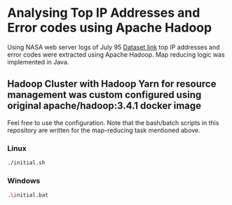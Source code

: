 # Analysing Top IP Addresses and Error codes using Apache Hadoop

Using NASA web server logs of July 95 [Dataset link](https://ita.ee.lbl.gov/html/contrib/NASA-HTTP.html) top IP addresses and error codes were extracted using Apache Hadoop. Map reducing logic was implemented in Java.

## Hadoop Cluster with Hadoop Yarn for resource management was custom configured using original apache/hadoop:3.4.1 docker image

Feel free to use the configuration. Note that the bash/batch scripts in this repository are written for the map-reducing task mentioned above.


### Linux
```bash
./initial.sh
```

### Windows
```bash
.\initial.bat
```
